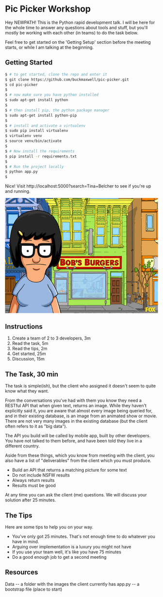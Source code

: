 
# Pic Picker Workshop

Hey NEWPATH! This is the Python rapid development talk.  I 
will be here for the whole time to answer any questions about
tools and stuff, but you'll mostly be working with each other
(in teams) to do the task below.

Feel free to get started on the 'Getting Setup' section before
the meeting starts, or while I am talking at the beginning.

## Getting Started

```sh
$ # to get started, clone the repo and enter it
$ git clone https://github.com/buckmaxwell/pic-picker.git
$ cd pic-picker
$
$ # now make sure you have python installed
$ sudo apt-get install python
$
$ # then install pip, the python package manager
$ sudo apt-get install python-pip
$
$ # install and activate a virtualenv
$ sudo pip install virtualenv
$ virtualenv venv
$ source venv/bin/activate
$
$ # Now install the requirements
$ pip install -r requirements.txt
$
$ # Run the project locally
$ python app.py 
$ 
```

Nice! Visit http://localhost:5000?search=Tina+Belcher to
see if you're up and running.

![tina belcher](./Data/c.jpg "Tina Belcher")


## Instructions

1. Create a team of 2 to 3 developers, 3m
2. Read the task, 5m
3. Read the tips, 2m
4. Get started, 25m
5. Discussion, 15m


## The Task, 30 min

The task is simple(ish), but the client who assigned
it doesn't seem to quite know what they want.  

From the conversations you've had with them you know 
they need a RESTful API that when given text, returns
an image. While they haven't explicitly said it, you 
are aware that almost every image being queried for,
and in their existing database, is an image from an animated
show or movie.  There are not very many images in the
existing database (but the client often refers to it as "big 
data").

The API you build will be called by mobile app, built by
other developers.  You have not talked to them before, 
and have been told they live in a different country.

Aside from these things, which you know from meeting 
with the client, you also have a list of "deliverables"
from the client which you must produce.

 - Build an API that returns a matching picture for some text
 - Do not include NSFW results
 - Always return results
 - Results must be good 

At any time you can ask the client (me) questions.  We will
discuss your solution after 25 minutes.


## The Tips

Here are some tips to help you on your way.

 - You've only got 25 minutes.  That's not enough time to do
   whatever you have in mind.
 - Arguing over implementation is a luxury you might not have
 - If you use your team well, it's like you have 75 minutes
 - Do a good enough job to get a second meeting


## Resources


Data -- a folder with the images the client currently has
app.py -- a bootstrap file (place to start)















